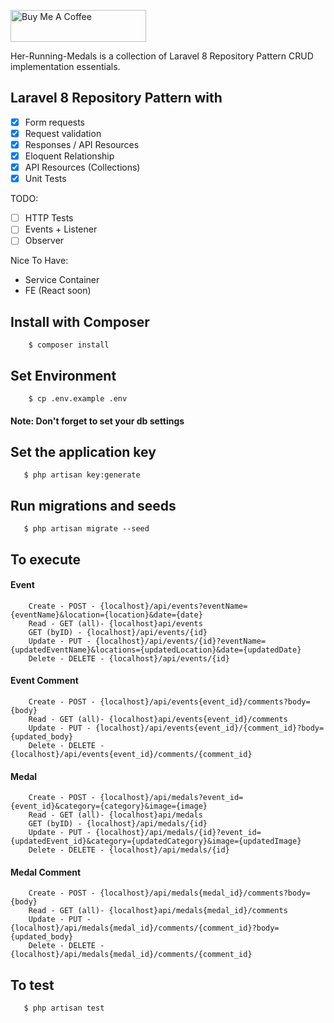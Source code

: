 <a href="https://www.buymeacoffee.com/jsafe00" target="_blank"><img src="https://cdn.buymeacoffee.com/buttons/default-black.png" alt="Buy Me A Coffee" style="height: 51px !important;width: 217px !important;" ></a>

Her-Running-Medals is a collection of Laravel 8 Repository Pattern CRUD implementation essentials.

## Laravel 8 Repository Pattern with

- [x] Form requests <br>
- [x] Request validation <br>
- [x] Responses / API Resources <br>
- [x] Eloquent Relationship <br>
- [x] API Resources (Collections) <br>
- [x] Unit Tests

TODO:

- [ ] HTTP Tests
- [ ] Events + Listener
- [ ] Observer

Nice To Have:

- Service Container 
- FE (React soon)

## Install with Composer

```
    $ composer install
```

## Set Environment

```
    $ cp .env.example .env
```

#### Note: Don't forget to set your db settings

## Set the application key

```
   $ php artisan key:generate
```

## Run migrations and seeds

```
   $ php artisan migrate --seed
```

## To execute

#### Event

```
    Create - POST - {localhost}/api/events?eventName={eventName}&location={location}&date={date}
    Read - GET (all)- {localhost}api/events
    GET (byID) - {localhost}/api/events/{id}
    Update - PUT - {localhost}/api/events/{id}?eventName={updatedEventName}&locations={updatedLocation}&date={updatedDate}
    Delete - DELETE - {localhost}/api/events/{id}
```

#### Event Comment

```
    Create - POST - {localhost}/api/events{event_id}/comments?body={body}
    Read - GET (all)- {localhost}api/events{event_id}/comments
    Update - PUT - {localhost}/api/events{event_id}/{comment_id}?body={updated_body}
    Delete - DELETE - {localhost}/api/events{event_id}/comments/{comment_id}
```

#### Medal

```
    Create - POST - {localhost}/api/medals?event_id={event_id}&category={category}&image={image}
    Read - GET (all)- {localhost}api/medals
    GET (byID) - {localhost}/api/medals/{id}
    Update - PUT - {localhost}/api/medals/{id}?event_id={updatedEvent_id}&category={updatedCategory}&image={updatedImage}
    Delete - DELETE - {localhost}/api/medals/{id}
```

#### Medal Comment

```
    Create - POST - {localhost}/api/medals{medal_id}/comments?body={body}
    Read - GET (all)- {localhost}api/medals{medal_id}/comments
    Update - PUT - {localhost}/api/medals{medal_id}/comments/{comment_id}?body={updated_body}
    Delete - DELETE - {localhost}/api/medals{medal_id}/comments/{comment_id}
```

## To  test

```
   $ php artisan test
```
